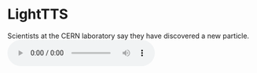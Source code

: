 # LightTTS

Scientists at the CERN laboratory say they have discovered a new particle. 
<audio src="https://github.com/cschaefer26/model_outputs/blob/master/ljspeech_light/1_wavernn_batched_100k.wav?raw=true" controls preload></audio>